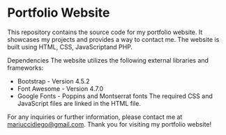 # Portfolio Website

This repository contains the source code for my portfolio website. It showcases my projects and provides a way to contact me. The website is built using HTML, CSS, JavaScriptand PHP.

Dependencies
The website utilizes the following external libraries and frameworks:

* Bootstrap - Version 4.5.2
* Font Awesome - Version 4.7.0
* Google Fonts - Poppins and Montserrat fonts
The required CSS and JavaScript files are linked in the HTML file.

For any inquiries or further information, please contact me at mariuccidiego@gmail.com. Thank you for visiting my portfolio website!
